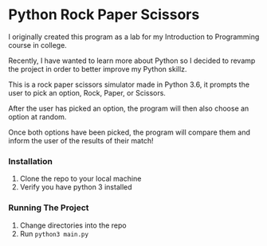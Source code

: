 # Python Rock Paper Scissors

I originally created this program as a lab for my Introduction to Programming course in college. 

Recently, I have wanted to learn more about Python so I decided to revamp the project in order to better improve my Python skillz.

This is a rock paper scissors simulator made in Python 3.6, it prompts the user to pick an option, Rock, Paper, or Scissors.

After the user has picked an option, the program will then also choose an option at random.

Once both options have been picked, the program will compare them and inform the user of the results of their match!

### Installation 

1. Clone the repo to your local machine
2. Verify you have python 3 installed

### Running The Project

1. Change directories into the repo
2. Run `python3 main.py`